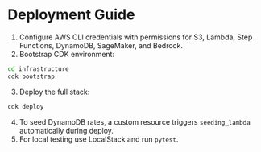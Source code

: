 # Deployment Guide

1. Configure AWS CLI credentials with permissions for S3, Lambda, Step Functions, DynamoDB, SageMaker, and Bedrock.
2. Bootstrap CDK environment:
```bash
cd infrastructure
cdk bootstrap
```
3. Deploy the full stack:
```bash
cdk deploy
```
4. To seed DynamoDB rates, a custom resource triggers `seeding_lambda` automatically during deploy.
5. For local testing use LocalStack and run `pytest`.
